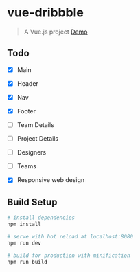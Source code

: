 # vue-dribbble

> A Vue.js project
[Demo](https://nightcatsama.github.io/vue-dribbble/dist)


## Todo

- [x] Main
- [x] Header
- [x] Nav
- [x] Footer
- [ ] Team Details
- [ ] Project Details
- [ ] Designers
- [ ] Teams
- [x] Responsive web design


## Build Setup

``` bash
# install dependencies
npm install

# serve with hot reload at localhost:8080
npm run dev

# build for production with minification
npm run build
```

